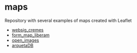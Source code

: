 # maps
Repository with several examples of maps created with Leaflet

- [websig_cremes](https://liberamsl.github.io/webmapping/examples/websig_cremes/)
- [form_map_liberam](https://liberamsl.github.io/webmapping/examples/form_map_liberam)
- [open_images](https://liberamsl.github.io/webmapping/examples/open_images/)
- [arquetaDB](https://liberamsl.github.io/webmapping/examples/arquetaDB/)
